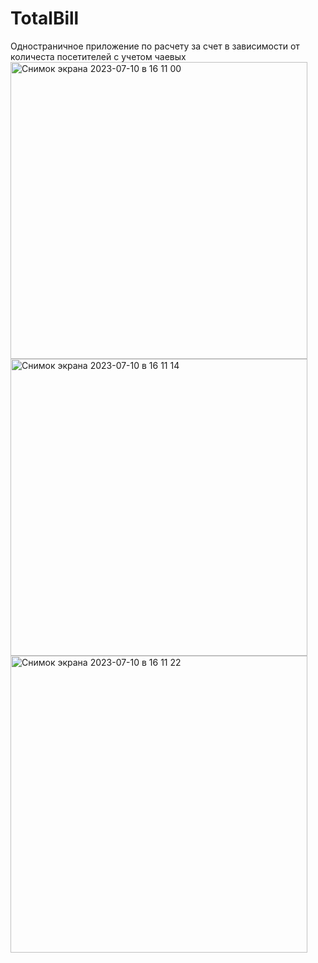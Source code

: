 # TotalBill

Одностраничное приложение по расчету за счет в зависимости от количеста посетителей с учетом чаевых
<img width="475" alt="Снимок экрана 2023-07-10 в 16 11 00" src="https://github.com/Deminka/TotalBill/assets/69207847/c065cddd-fafe-4abc-82ac-4c1f67724dee">
<img width="475" alt="Снимок экрана 2023-07-10 в 16 11 14" src="https://github.com/Deminka/TotalBill/assets/69207847/0f4433fc-f4a8-4ebd-a852-604ecede8a26">
<img width="475" alt="Снимок экрана 2023-07-10 в 16 11 22" src="https://github.com/Deminka/TotalBill/assets/69207847/f341476e-288c-445b-87e0-f0693a3a3c44">
